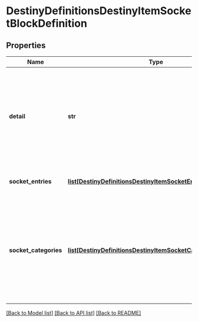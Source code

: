 # DestinyDefinitionsDestinyItemSocketBlockDefinition

## Properties
Name | Type | Description | Notes
------------ | ------------- | ------------- | -------------
**detail** | **str** | This was supposed to be a string that would give per-item details about sockets.In practice, it turns out that all this ever has is the localized word \&quot;details\&quot;.... that&#39;s lame, but perhaps it will become something cool in the future. | [optional] 
**socket_entries** | [**list[DestinyDefinitionsDestinyItemSocketEntryDefinition]**](DestinyDefinitionsDestinyItemSocketEntryDefinition.md) | Each socket on an item is defined here.  Check inside for more info. | [optional] 
**socket_categories** | [**list[DestinyDefinitionsDestinyItemSocketCategoryDefinition]**](DestinyDefinitionsDestinyItemSocketCategoryDefinition.md) | A convenience property, that refers to the sockets in the \&quot;sockets\&quot; property, pre-groupedby category and ordered in the manner that they should be grouped in the UI.You could form this yourself with the existing data, but why would you want to?  Enjoy life man. | [optional] 

[[Back to Model list]](../README.md#documentation-for-models) [[Back to API list]](../README.md#documentation-for-api-endpoints) [[Back to README]](../README.md)



